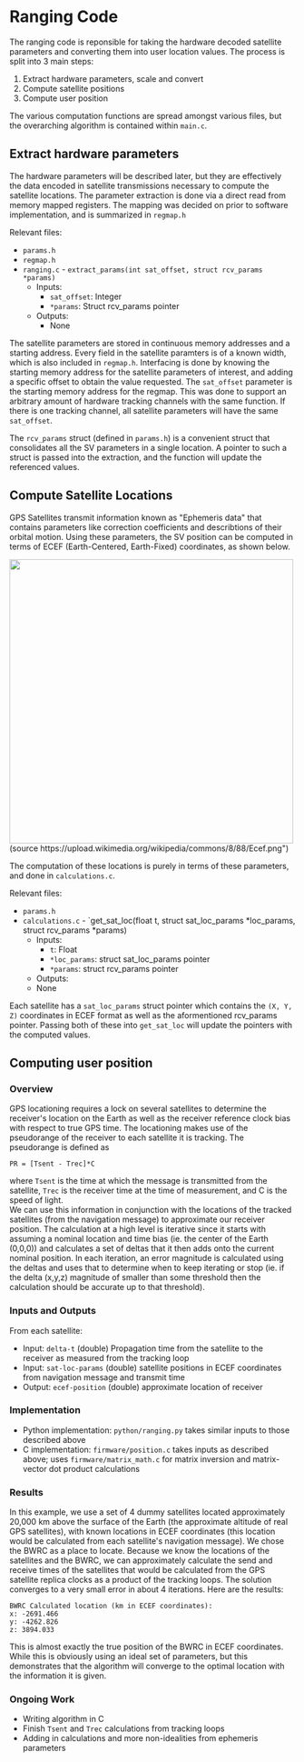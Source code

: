 # Ranging Code

The ranging code is reponsible for taking the hardware decoded satellite parameters and converting them into user location values. The process is split into 3 main steps:

1. Extract hardware parameters, scale and convert
2. Compute satellite positions
3. Compute user position

The various computation functions are spread amongst various files, but the overarching algorithm is contained within `main.c`.

## Extract hardware parameters
The hardware parameters will be described later, but they are effectively the data encoded in satellite transmissions necessary to compute the satellite locations.
The parameter extraction is done via a direct read from memory mapped registers. The mapping was decided on prior to software implementation, and is summarized in `regmap.h`

Relevant files:
* `params.h`
* `regmap.h`
* `ranging.c` - `extract_params(int sat_offset, struct rcv_params *params)`
  * Inputs:
      * `sat_offset`: Integer
      * `*params`: Struct rcv_params pointer
  * Outputs:
    * None

The satellite parameters are stored in continuous memory addresses and a starting address. 
Every field in the satellite paramters is of a known width, which is also included in `regmap.h`.
Interfacing is done by knowing the starting memory address for the satellite parameters of interest, and adding a specific offset to obtain the value requested.
The `sat_offset` parameter is the starting memory address for the regmap. This was done to support an arbitrary amount of hardware tracking channels with the same function.
If there is one tracking channel, all satellite parameters will have the same `sat_offset`.

The `rcv_params` struct (defined in `params.h`) is a convenient struct that consolidates all the SV parameters in a single location. A pointer to such a struct is 
passed into the extraction, and the function will update the referenced values.

## Compute Satellite Locations

GPS Satellites transmit information known as "Ephemeris data" that contains parameters like correction coefficients and describtions of their orbital motion.
Using these parameters, the SV position can be computed in terms of ECEF (Earth-Centered, Earth-Fixed) coordinates, as shown below.

<img src="https://upload.wikimedia.org/wikipedia/commons/8/88/Ecef.png" width="500" height="500" />
(source https://upload.wikimedia.org/wikipedia/commons/8/88/Ecef.png")

The computation of these locations is purely in terms of these parameters, and done in `calculations.c`. 

Relevant files:
* `params.h`
* `calculations.c` - `get_sat_loc(float t, struct sat_loc_params *loc_params, struct rcv_params *params)
   * Inputs:
     * `t`: Float
     * `*loc_params`: struct sat_loc_params pointer
     * `*params`: struct rcv_params pointer
   * Outputs:
    * None
    
Each satellite has a `sat_loc_params` struct pointer which contains the `(X, Y, Z)` coordinates in ECEF format as well as the aformentioned rcv_params pointer.
Passing both of these into `get_sat_loc` will update the pointers with the computed values.

## Computing user position

### Overview
GPS locationing requires a lock on several satellites to determine the receiver's location on the Earth as well as the receiver reference clock bias with respect to true GPS time.  The locationing makes use of the pseudorange of the receiver to each satellite it is tracking.  The pseudorange is defined as
```
PR = [Tsent - Trec]*C
``` 
where `Tsent` is the time at which the message is transmitted from the satellite, `Trec` is the receiver time at the time of measurement, and C is the speed of light.  
We can use this information in conjunction with the locations of the tracked satellites (from the navigation message) to approximate our receiver position.  The calculation at a high level is iterative since it starts with assuming a nominal location and time bias (ie. the center of the Earth (0,0,0)) and calculates a set of deltas that it then adds onto the current nominal position.  In each iteration, an error magnitude is calculated using the deltas and uses that to determine when to keep iterating or stop (ie. if the delta (x,y,z) magnitude of smaller than some threshold then the calculation should be accurate up to that threshold). 

### Inputs and Outputs
From each satellite:
* Input: `delta-t` (double) Propagation time from the satellite to the receiver as measured from the tracking loop
* Input: `sat-loc-params` (double) satellite positions in ECEF coordinates from navigation message and transmit time
* Output: `ecef-position` (double) approximate location of receiver

### Implementation
* Python implementation: `python/ranging.py` takes similar inputs to those described above
* C implementation: `firmware/position.c` takes inputs as described above;  uses `firmware/matrix_math.c` for matrix inversion and matrix-vector dot product calculations

### Results
In this example, we use a set of 4 dummy satellites located approximately 20,000 km above the surface of the Earth (the approximate altitude of real GPS satellites), with known locations in ECEF coordinates (this location would be calculated from each satellite's navigation message).  We chose the BWRC as a place to locate.  Because we know the locations of the satellites and the BWRC, we can approximately calculate the send and receive times of the satellites that would be calculated from the GPS satellite replica clocks as a product of the tracking loops.
The solution converges to a very small error in about 4 iterations.  Here are the results:
```
BWRC Calculated location (km in ECEF coordinates):
x: -2691.466
y: -4262.826
z: 3894.033
```
This is almost exactly the true position of the BWRC in ECEF coordinates.  While this is obviously using an ideal set of parameters, but this demonstrates that the algorithm will converge to the optimal location with the information it is given.

### Ongoing Work 
* Writing algorithm in C
* Finish `Tsent` and `Trec` calculations from tracking loops
* Adding in calculations and more non-idealities from ephemeris parameters
